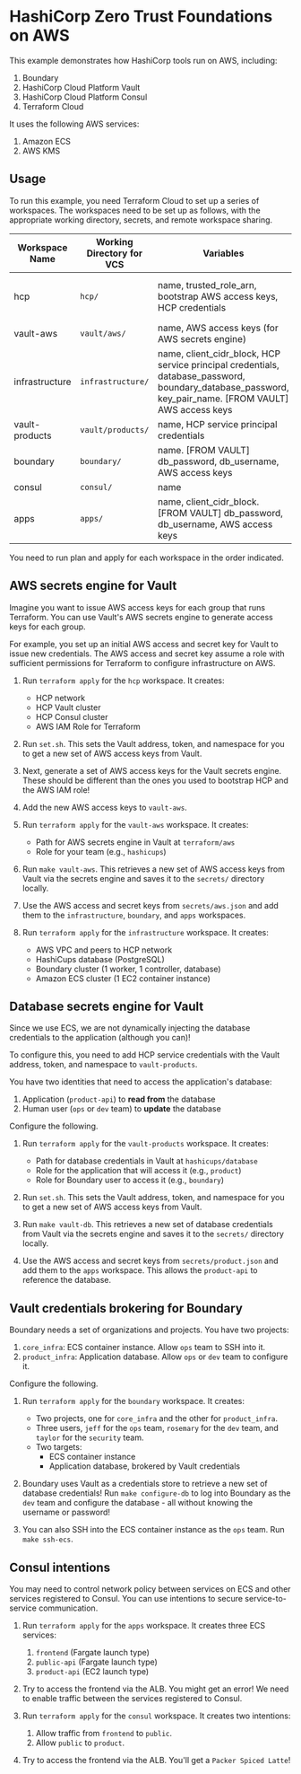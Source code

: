 # HashiCorp Zero Trust Foundations on AWS

This example demonstrates how HashiCorp tools run on AWS, including:

1. Boundary
1. HashiCorp Cloud Platform Vault
1. HashiCorp Cloud Platform Consul
1. Terraform Cloud

It uses the following AWS services:

1. Amazon ECS
1. AWS KMS

## Usage

To run this example, you need Terraform Cloud to set up a series of workspaces.
The workspaces need to be set up as follows, with the appropriate working directory, secrets,
and remote workspace sharing.

| Workspace Name | Working Directory for VCS | Variables | Remote State Sharing |
| ----------- | ----------- | ----------- | ----------- |
| hcp      | `hcp/` | name, trusted_role_arn, bootstrap AWS access keys, HCP credentials | infrastructure, consul, boundary, vault-aws |
| vault-aws      | `vault/aws/` | name, AWS access keys (for AWS secrets engine) |  |
| infrastructure      | `infrastructure/` | name, client_cidr_block, HCP service principal credentials, database_password, boundary_database_password, key_pair_name. [FROM VAULT] AWS access keys | boundary, apps, vault-products |
| vault-products | `vault/products/` | name, HCP service principal credentials | boundary |
| boundary      | `boundary/` | name. [FROM VAULT] db_password, db_username, AWS access keys | |
| consul      | `consul/` | name | |
| apps      | `apps/` | name, client_cidr_block. [FROM VAULT] db_password, db_username, AWS access keys | |

You need to run plan and apply for each workspace in the order indicated.

## AWS secrets engine for Vault

Imagine you want to issue AWS access keys for each group that runs Terraform. You can use
Vault's AWS secrets engine to generate access keys for each group.

For example, you set up an initial AWS access and secret key for Vault to issue new
credentials. The AWS access and secret key assume a role with sufficient permissions
for Terraform to configure infrastructure on AWS.

1. Run `terraform apply` for the `hcp` workspace. It creates:
    - HCP network
    - HCP Vault cluster
    - HCP Consul cluster
    - AWS IAM Role for Terraform

1. Run `set.sh`. This sets the Vault address, token, and namespace for you to get
   a new set of AWS access keys from Vault.

1. Next, generate a set of AWS access keys for the Vault secrets engine. These should be
   different than the ones you used to bootstrap HCP and the AWS IAM role!

1. Add the new AWS access keys to `vault-aws`.

1. Run `terraform apply` for the `vault-aws` workspace. It creates:
    - Path for AWS secrets engine in Vault at `terraform/aws`
    - Role for your team (e.g., `hashicups`)

1. Run `make vault-aws`. This retrieves a new set of AWS access keys from Vault via
   the secrets engine and saves it to the `secrets/` directory locally.

1. Use the AWS access and secret keys from `secrets/aws.json` and add them to the
   `infrastructure`, `boundary`, and `apps` workspaces.

1. Run `terraform apply` for the `infrastructure` workspace. It creates:
    - AWS VPC and peers to HCP network
    - HashiCups database (PostgreSQL)
    - Boundary cluster (1 worker, 1 controller, database)
    - Amazon ECS cluster (1 EC2 container instance)

## Database secrets engine for Vault

Since we use ECS, we are not dynamically injecting the database credentials to the application
(although you can)!

To configure this, you need to add HCP service credentials with the Vault address, token, and
namespace to `vault-products`.

You have two identities that need to access the application's database:

1. Application (`product-api`) to __read from__ the database
1. Human user (`ops` or `dev` team) to __update__ the database

Configure the following.

1. Run `terraform apply` for the `vault-products` workspace. It creates:
    - Path for database credentials in Vault at `hashicups/database`
    - Role for the application that will access it (e.g., `product`)
    - Role for Boundary user to access it (e.g., `boundary`)

1. Run `set.sh`. This sets the Vault address, token, and namespace for you to get
   a new set of AWS access keys from Vault.

1. Run `make vault-db`. This retrieves a new set of database credentials from Vault via
   the secrets engine and saves it to the `secrets/` directory locally.

1. Use the AWS access and secret keys from `secrets/product.json` and add them to the
   `apps` workspace. This allows the `product-api` to reference the database.

## Vault credentials brokering for Boundary

Boundary needs a set of organizations and projects. You have two projects:

1. `core_infra`: ECS container instance. Allow `ops` team to SSH into it.
1. `product_infra`: Application database. Allow `ops` or `dev` team to configure it.

Configure the following.

1. Run `terraform apply` for the `boundary` workspace. It creates:
    - Two projects, one for `core_infra` and the other for `product_infra`.
    - Three users, `jeff` for the `ops` team, `rosemary` for the `dev` team,
      and `taylor` for the `security` team.
    - Two targets:
        - ECS container instance
        - Application database, brokered by Vault credentials

1. Boundary uses Vault as a credentials store to retrieve a new set of database credentials!
   Run `make configure-db` to log into Boundary as the `dev` team and configure the database -
   all without knowing the username or password!

1. You can also SSH into the ECS container instance as the `ops` team. Run `make ssh-ecs`.

## Consul intentions

You may need to control network policy between services on ECS and other services
registered to Consul. You can use intentions to secure service-to-service communication.

1. Run `terraform apply` for the `apps` workspace. It creates three ECS services:
    1. `frontend` (Fargate launch type)
    1. `public-api` (Fargate launch type)
    1. `product-api` (EC2 launch type)

1. Try to access the frontend via the ALB. You might get an error! We need to enable
   traffic between the services registered to Consul.

1. Run `terraform apply` for the `consul` workspace. It creates two intentions:
    1. Allow traffic from `frontend` to `public`.
    1. Allow `public` to `product`.

1. Try to access the frontend via the ALB. You'll get a `Packer Spiced Latte`!